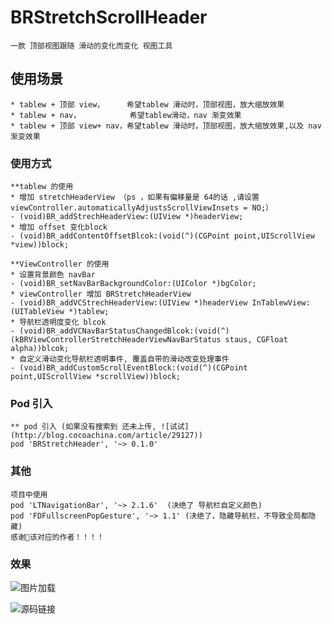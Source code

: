 # BRStretchScrollHeader
    一款 顶部视图跟随 滑动的变化而变化 视图工具

## 使用场景
    * tablew + 顶部 view，     希望tablew 滑动时，顶部视图，放大缩放效果
    * tablew + nav，           希望tablew滑动，nav 渐变效果
    * tablew + 顶部 view+ nav，希望tablew 滑动时，顶部视图，放大缩放效果,以及 nav 渐变效果

### 使用方式 

    **tablew 的使用
    * 增加 stretchHeaderView （ps ，如果有偏移量是 64的话 ,请设置  viewController.automaticallyAdjustsScrollViewInsets = NO;）
    - (void)BR_addStrechHeaderView:(UIView *)headerView;
    * 增加 offset 变化block
    - (void)BR_addContentOffsetBlcok:(void(^)(CGPoint point,UIScrollView *view))block;

    **ViewController 的使用
    * 设置背景颜色 navBar
    - (void)BR_setNavBarBackgroundColor:(UIColor *)bgColor;
    * viewController 增加 BRStretchHeaderView
    - (void)BR_addVCStrechHeaderView:(UIView *)headerView InTablewView:(UITableView *)tablew;
    * 导航栏透明度变化 blcok
    - (void)BR_addVCNavBarStatusChangedBlcok:(void(^)(kBRViewControllerStretchHeaderViewNavBarStatus staus, CGFloat alpha))blcok;
    * 自定义滑动变化导航栏透明事件, 覆盖自带的滑动改变处理事件
    - (void)BR_addCustomScrollEventBlock:(void(^)(CGPoint point,UIScrollView *scrollView))block;

### Pod 引入

    ** pod 引入 (如果没有搜索到 还未上传, ![试试](http://blog.cocoachina.com/article/29127))
    pod 'BRStretchHeader', '~> 0.1.0'
  

### 其他
    项目中使用 
    pod 'LTNavigationBar', '~> 2.1.6'  (决绝了 导航栏自定义颜色)
    pod 'FDFullscreenPopGesture', '~> 1.1' (决绝了，隐藏导航栏，不导致全局都隐藏)  
    感谢🙏该对应的作者！！！！

### 效果

   ![图片加载](BRStretchScrollHeader/Resources/StretchScollHeader.gif)

   ![源码链接](https://github.com/burning-git/BRStretchScrollHeader)
